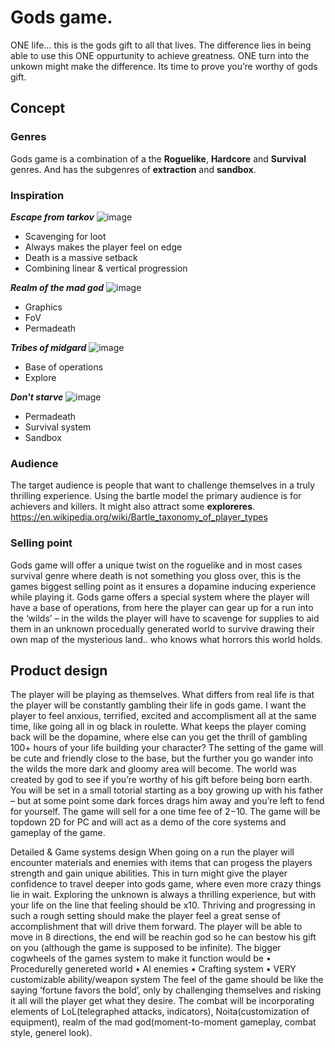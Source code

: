 # Gods game.
ONE life… this is the gods gift to all that lives. The difference lies in being able to use this ONE oppurtunity to achieve greatness. ONE turn into the unkown might make the difference. Its time to prove you’re worthy of gods gift.

## Concept
### Genres
Gods game is a combination of a the **Roguelike**, **Hardcore** and **Survival** genres. And has the subgenres of **extraction** and **sandbox**.
### Inspiration
***Escape from tarkov***
![image](https://github.com/ymersod/GMD/assets/95355670/3eb0e24b-6cc9-4257-b3c8-305d246ad305)
+ Scavenging for loot
+ Always makes the player feel on edge
+ Death is a massive setback
+ Combining linear & vertical progression

***Realm of the mad god***
![image](https://github.com/ymersod/GMD/assets/95355670/8120799e-46a9-45dd-a077-caa2b930ed3a)
+ Graphics
+ FoV
+ Permadeath

***Tribes of midgard***
![image](https://github.com/ymersod/GMD/assets/95355670/47bea0d0-ebb1-437e-9846-fe012dee736a)
+ Base of operations
+ Explore

***Don't starve***
![image](https://github.com/ymersod/GMD/assets/95355670/4175a64c-a0ea-4cc9-8c0f-99d4f5b5f149)
+ Permadeath
+ Survival system
+ Sandbox

### Audience
The target audience is people that want to challenge themselves in a truly thrilling experience. Using the bartle model the primary audience is for achievers and killers. It might also attract some **exploreres**. https://en.wikipedia.org/wiki/Bartle_taxonomy_of_player_types
### Selling point
Gods game will offer a unique twist on the roguelike and in most cases survival genre where death is not something you gloss over, this is the games biggest selling point as it ensures a dopamine inducing experience while playing it. Gods game offers a special system where the player will have a base of operations, from here the player can gear up for a run into the ‘wilds’ – in the wilds the player will have to scavenge for supplies to aid them in an unknown procedually generated world to survive drawing their own map of the mysterious land.. who knows what horrors this world holds.

## Product design
The player will be playing as themselves. What differs from real life is that the player will be constantly gambling their life in gods game. I want the player to feel anxious, terrified, excited and accomplisment all at the same time, like going all in og black in roulette. What keeps the player coming back will be the dopamine, where else can you get the thrill of gambling 100+ hours of your life building your character?
The setting of the game will be cute and friendly close to the base, but the further you go wander into the wilds the more dark and gloomy area will become. The world was created by god to see if you’re worthy of his gift before being born earth.
You will be set in a small totorial starting as a boy growing up with his father – but at some point some dark forces drags him away and you’re left to fend for yourself.
The game will sell for a one time fee of  2$-10$.
The game will be topdown 2D for PC and will act as a demo of the core systems and gameplay of the game.

Detailed & Game systems design
When going on a run the player will encounter materials and enemies with items that can progess the players strength and gain unique abilities. This in turn might give the player confidence to travel deeper into gods game, where even more crazy things lie in wait. Exploring the unknown is always a thrilling experience, but with your life on the line that feeling should be x10. Thriving and progressing in such a rough setting should make the player feel a great sense of accomplishment that will drive them forward.
The player will be able to move in 8 directions, the end will be reachin god so he can bestow his gift on you (although the game is supposed to be infinite).
The bigger cogwheels of the games system to make it function would be
•	Procedurelly genereted world
•	AI enemies
•	Crafting system
•	VERY customizable ability/weapon system
The feel of the game should be like the saying ‘fortune favors the bold’, only by challenging themselves and risking it all will the player get what they desire.
The combat will be incorporating elements of LoL(telegraphed attacks, indicators), Noita(customization of equipment), realm of the mad god(moment-to-moment gameplay, combat style, generel look).
